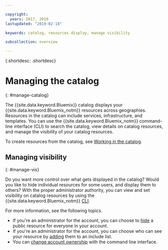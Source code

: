 ```yaml
---

copyright:
  years: 2017, 2019
lastupdated: "2019-02-18"

keywords: catalog, resources display, manage visibility

subcollection: overview

---
```


{:shortdesc: .shortdesc}

# Managing the catalog
{: #manage-catalog}

The {{site.data.keyword.Bluemix}} catalog displays your {{site.data.keyword.Bluemix_notm}} resources across geographies. Resources in the catalog can include services, infrastructure, and templates. You can use the {{site.data.keyword.Bluemix_notm}} command-line interface (CLI) to search the catalog, view details on catalog resources, and manage the visibility of your catalog resources.

To create resources from the catalog, see [Working in the catalog](/docs/overview?topic=overview-ui#catalogcreate).

## Managing visibility
{: #manage-vis}

Do you want more control over what gets displayed in the catalog? Would you like to hide individual resources for some users, and display them to others? With the proper administrator authority, you can view and set visibility on catalog resources by using the {{site.data.keyword.Bluemix_notm}} [CLI](/docs/cli/reference/ibmcloud?topic=cloud-cli-overview).

For more information, see the following topics.

* If you're an administrator for the account, you can choose to [hide](/docs/account?topic=account-exclude) a public resource for everyone in your account.
* If you're an administrator for the account, you can choose who can see your resource by [adding](/docs/account?topic=account-include) them to an include list.
* You can [change account ownership](/docs/account?topic=account-include#owners) with the command line interface.
